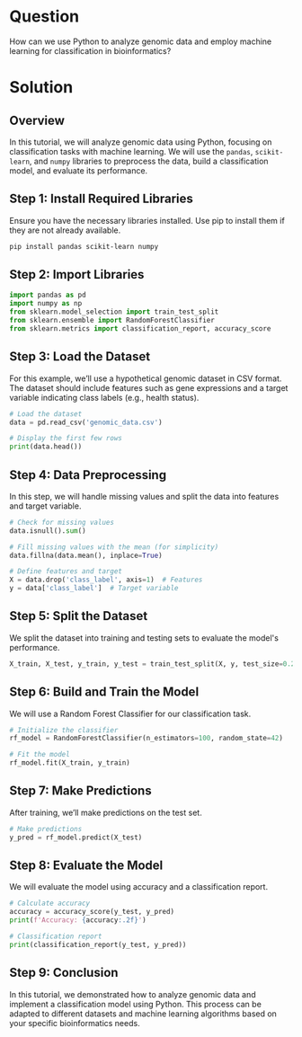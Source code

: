 # Question
How can we use Python to analyze genomic data and employ machine learning for classification in bioinformatics?

# Solution

## Overview
In this tutorial, we will analyze genomic data using Python, focusing on classification tasks with machine learning. We will use the `pandas`, `scikit-learn`, and `numpy` libraries to preprocess the data, build a classification model, and evaluate its performance.

## Step 1: Install Required Libraries
Ensure you have the necessary libraries installed. Use pip to install them if they are not already available.

```bash
pip install pandas scikit-learn numpy
```

## Step 2: Import Libraries

```python
import pandas as pd
import numpy as np
from sklearn.model_selection import train_test_split
from sklearn.ensemble import RandomForestClassifier
from sklearn.metrics import classification_report, accuracy_score
```

## Step 3: Load the Dataset
For this example, we’ll use a hypothetical genomic dataset in CSV format. The dataset should include features such as gene expressions and a target variable indicating class labels (e.g., health status).

```python
# Load the dataset
data = pd.read_csv('genomic_data.csv')

# Display the first few rows
print(data.head())
```

## Step 4: Data Preprocessing
In this step, we will handle missing values and split the data into features and target variable.

```python
# Check for missing values
data.isnull().sum()

# Fill missing values with the mean (for simplicity)
data.fillna(data.mean(), inplace=True)

# Define features and target
X = data.drop('class_label', axis=1)  # Features
y = data['class_label']  # Target variable
```

## Step 5: Split the Dataset
We split the dataset into training and testing sets to evaluate the model's performance.

```python
X_train, X_test, y_train, y_test = train_test_split(X, y, test_size=0.2, random_state=42)
```

## Step 6: Build and Train the Model
We will use a Random Forest Classifier for our classification task.

```python
# Initialize the classifier
rf_model = RandomForestClassifier(n_estimators=100, random_state=42)

# Fit the model
rf_model.fit(X_train, y_train)
```

## Step 7: Make Predictions
After training, we’ll make predictions on the test set.

```python
# Make predictions
y_pred = rf_model.predict(X_test)
```

## Step 8: Evaluate the Model
We will evaluate the model using accuracy and a classification report.

```python
# Calculate accuracy
accuracy = accuracy_score(y_test, y_pred)
print(f'Accuracy: {accuracy:.2f}')

# Classification report
print(classification_report(y_test, y_pred))
```

## Step 9: Conclusion
In this tutorial, we demonstrated how to analyze genomic data and implement a classification model using Python. This process can be adapted to different datasets and machine learning algorithms based on your specific bioinformatics needs.